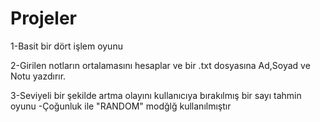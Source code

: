 # Projeler
1-Basit bir dört işlem oyunu

2-Girilen notların ortalamasını hesaplar ve bir .txt dosyasına Ad,Soyad ve Notu yazdırır.

3-Seviyeli bir şekilde artma olayını kullanıcıya bırakılmış bir sayı tahmin oyunu
    -Çoğunluk ile "RANDOM" modğlğ kullanılmıştır
